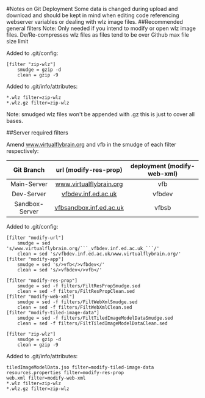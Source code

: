 #Notes on Git Deployment
Some data is changed during upload and download and should be kept in mind when editing code referencing webserver variables or dealing with wlz image files. 
##Recommended general filters
Note: Only needed if you intend to modify or open wlz image files.
De/Re-compresses wlz files as files tend to be over Github max file size limit

Added to .git/config:
```
[filter "zip-wlz"]
    smudge = gzip -d
    clean = gzip -9
```

Added to .git/info/attributes:
```
*.wlz filter=zip-wlz
*.wlz.gz filter=zip-wlz
```

Note: smudged wlz files won't be appended with .gz this is just to cover all bases.


##Server required filters

Amend www.virtualflybrain.org and vfb in the smudge of each filter respectively:

|   Git Branch      |   url (modify-res-prop)       |   deployment (modify-web-xml)     |
|:---------:|:---------------------:|:----------------------------:|
|   Main-Server     |	www.virtualflybrain.org     |	vfb                             |
|   Dev-Server      |	[vfbdev.inf.ed.ac.uk](http://vfbdev.inf.ed.ac.uk) | vfbdev      |
|   Sandbox-Server  |	[vfbsandbox.inf.ed.ac.uk](http://vfbsandbox.inf.ed.ac.uk) | vfbsb |


Added to .git/config:
```shell
[filter "modify-url"]
    smudge = sed 's/www.virtualflybrain.org/```_vfbdev.inf.ed.ac.uk_```/'
    clean = sed 's/vfbdev.inf.ed.ac.uk/www.virtualflybrain.org/'
[filter "modify-app"]
    smudge = sed 's/>vfb</>vfbdev</'
    clean = sed 's/>vfbdev</>vfb</'

[filter "modify-res-prop"]
    smudge = sed -f filters/FiltResPropSmudge.sed
    clean = sed -f filters/FiltResPropClean.sed
[filter "modify-web-xml"]
    smudge = sed -f filters/FiltWebXmlSmudge.sed
    clean = sed -f filters/FiltWebXmlClean.sed
[filter "modify-tiled-image-data"]
    smudge = sed -f filters/FiltTiledImageModelDataSmudge.sed
    clean = sed -f filters/FiltTiledImageModelDataClean.sed
    
[filter "zip-wlz"]
    smudge = gzip -d
    clean = gzip -9
```
Added to .git/info/attributes:
```shell
tiledImageModelData.jso filter=modify-tiled-image-data
resources.properties filter=modify-res-prop
web.xml filter=modify-web-xml
*.wlz filter=zip-wlz
*.wlz.gz filter=zip-wlz
```
